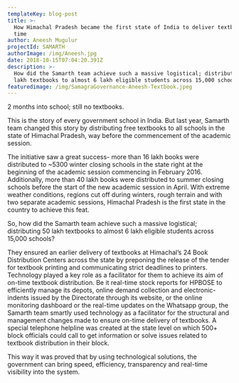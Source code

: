 ```yaml
---
templateKey: blog-post
title: >-
  How Himachal Pradesh became the first state of India to deliver textbooks on
  time
author: Aneesh Mugulur
projectId: SAMARTH
authorImage: /img/Aneesh.jpg
date: 2018-10-15T07:04:20.391Z
description: >-
  How did the Samarth team achieve such a massive logistical; distributing 50
  lakh textbooks to almost 6 lakh eligible students across 15,000 schools?
featuredimage: /img/SamagraGovernance-Aneesh-Textbook.jpeg
---
```

<p>2 months into school; still no textbooks.</p> <p>This is the story of every government school in India. But last year, Samarth team changed this story by distributing free textbooks to all schools in the state of Himachal Pradesh, way before the commencement of the academic session.</p> <p>The initiative saw a great success- more than 16 lakh books were distributed to ~5300 winter closing schools in the state right at the beginning of the academic session commencing in February 2016. Additionally, more than 40 lakh books were distributed to summer closing schools before the start of the new academic session in April. With extreme weather conditions, regions cut off during winters, rough terrain and with two separate academic sessions, Himachal Pradesh is the first state in the country to achieve this feat.</p><p>So, how did the Samarth team achieve such a massive logistical; distributing 50 lakh textbooks to almost 6 lakh eligible students across 15,000 schools?</p><p>They ensured an earlier delivery of textbooks at Himachal&rsquo;s 24 Book Distribution Centers across the state by preponing the release of the tender for textbook printing and communicating strict deadlines to printers. Technology played a key role as a facilitator for them to achieve its aim of on-time textbook distribution. Be it real-time stock reports for HPBOSE to efficiently manage its depots, online demand collection and electronic-indents issued by the Directorate through its website, or the online monitoring dashboard or the real-time updates on the Whatsapp group, the Samarth team smartly used technology as a facilitator for the structural and management changes made to ensure on-time delivery of textbooks. A special telephone helpline was created at the state level on which 500+ block officials could call to get information or solve issues related to textbook distribution in their block.</p><p>This way it was proved that by using technological solutions, the government can bring speed, efficiency, transparency and real-time visibility into the system.</p>
